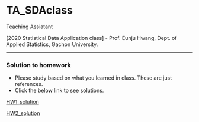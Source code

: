 # TA_SDAclass
Teaching Assiatant

[2020 Statistical Data Application class] - Prof. Eunju Hwang, Dept. of Applied Statistics, Gachon University.

------------------------------------------------------

### Solution to homework

- Please study based on what you learned in class. These are just references.
- Click the below link to see solutions.

[HW1_solution](https://github.com/zzwon1212/TA_SDAclass/blob/master/HW1_solution.ipynb)

[HW2_solution](https://github.com/zzwon1212/TA_SDAclass/blob/master/HW2_solution.ipynb)